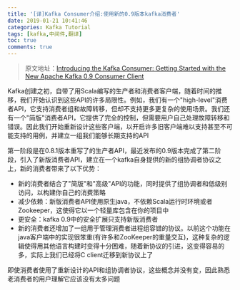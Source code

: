 ```yaml
---
title: '[译]Kafka Consumer介绍:使用新的0.9版本kafka消费者'
date: 2019-01-21 10:41:46
categories: Kafka Tutorial
tags: [kafka,中间件,翻译]
toc: true
comments: true
---
```


>原文地址：[Introducing the Kafka Consumer: Getting Started with the New Apache Kafka 0.9 Consumer Client](https://www.confluent.io/blog/tutorial-getting-started-with-the-new-apache-kafka-0-9-consumer-client/)

Kafka创建之初，自带了用Scala编写的生产者和消费者客户端，随着时间的推移，我们开始认识到这些API的许多局限性。例如，我们有一个"high-level"消费者API，它支持消费者组和故障转移，但却不支持更多更复杂的使用场景。我们还有一个"简版"消费者API，它提供了完全的控制，但需要用户自己处理故障转移和错误。因此我们开始重新设计这些客户端，以开启许多旧客户端难以支持甚至不可能支持的用例，并建立一组我们能够长期支持的API

第一阶段是在0.8.1版本重写了的生产者API，最近发布的0.9版本完成了第二阶段，引入了新版消费者API，建立在一个kafka自身提供的新的组协调者协议之上，新的消费者带来了以下优势：

* 新的消费者结合了"简版"和"高级"API的功能，同时提供了组协调者和低级别访问，以构建你自己的消费策略
* 减少依赖：新版消费者API使用原生java，不依赖Scala运行时环境或者Zookeeper，这使得它以一个轻量库包含在你的项目中
* 更安全：kafka 0.9中的安全扩展只支持新版消费者
* 新的消费者还增加了一组用于管理消费者进程组容错的协议。以前这个功能在java客户端中的实现很笨重(有许多和ZooKeeper的重量交互)，这种复杂的逻辑使得用其他语言构建时变得十分困难，随着新协议的引进，这变得容易的多，实际上我们已经将C client迁移到新协议上了

即使消费者使用了重新设计的API和组协调者协议，这些概念并没有变，因此熟悉老消费者的用户理解它应该没有太多问题